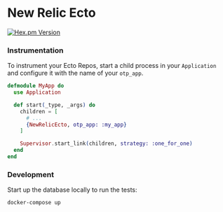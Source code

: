 # New Relic Ecto

[![Hex.pm Version](https://img.shields.io/hexpm/v/new_relic_ecto.svg)](https://hex.pm/packages/new_relic_ecto)


### Instrumentation

To instrument your Ecto Repos, start a child process in your `Application` and configure it with the name of your `otp_app`.

```elixir
defmodule MyApp do
  use Application

  def start(_type, _args) do
    children = [
      # ...
      {NewRelicEcto, otp_app: :my_app}
    ]

    Supervisor.start_link(children, strategy: :one_for_one)
  end
end
```

### Development

Start up the database locally to run the tests:

```
docker-compose up
```
